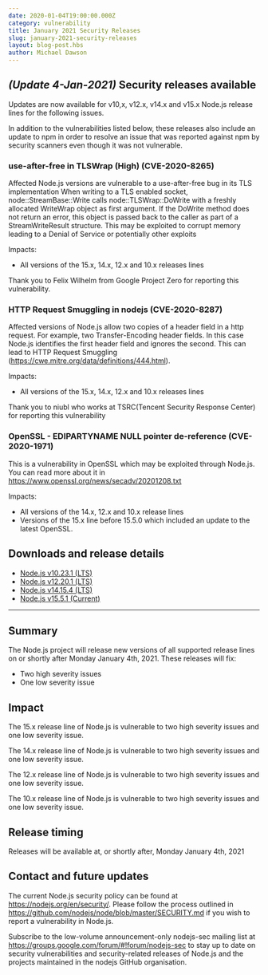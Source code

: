 ```yaml
---
date: 2020-01-04T19:00:00.000Z
category: vulnerability
title: January 2021 Security Releases
slug: january-2021-security-releases
layout: blog-post.hbs
author: Michael Dawson
---
```


## _(Update 4-Jan-2021)_ Security releases available

Updates are now available for v10,x, v12.x, v14.x and v15.x Node.js release lines for the following issues.

In addition to the vulnerabilities listed below, these releases also include an update to npm in order to resolve an issue that was reported against npm by security scanners even though it was not vulnerable.

### use-after-free in TLSWrap (High) (CVE-2020-8265)

Affected Node.js versions are vulnerable to a use-after-free bug in its TLS implementation 
When writing to a TLS enabled socket, node::StreamBase::Write calls node::TLSWrap::DoWrite
with a freshly allocated WriteWrap object as first argument. If the DoWrite method
does not return an error, this object is passed back to the caller as part of a
StreamWriteResult structure.  This may be exploited to corrupt memory leading to a Denial of Service or potentially other exploits

Impacts:
* All versions of the 15.x, 14.x, 12.x and 10.x releases lines

Thank you to Felix Wilhelm from Google Project Zero for reporting this vulnerability.

### HTTP Request Smuggling in nodejs (CVE-2020-8287)

Affected versions of Node.js allow two copies of a header field in a http request. For example, two Transfer-Encoding header fields. In this case Node.js identifies the first header field and ignores the second. This can lead to HTTP Request Smuggling (https://cwe.mitre.org/data/definitions/444.html).

Impacts:
* All versions of the 15.x, 14.x, 12.x and 10.x releases lines

Thank you to niubl who works at TSRC(Tencent Security Response Center) for reporting this vulnerability

### OpenSSL - EDIPARTYNAME NULL pointer de-reference (CVE-2020-1971)

This is a vulnerability in OpenSSL which may be exploited through Node.js. You can read more about it in
https://www.openssl.org/news/secadv/20201208.txt

Impacts:
* All versions of the 14.x, 12.x and 10.x release lines
* Versions of the 15.x line before 15.5.0 which included an update to the latest OpenSSL.

## Downloads and release details

* [Node.js v10.23.1 (LTS)](https://nodejs.org/en/blog/release/v10.23.1/)
* [Node.js v12.20.1 (LTS)](https://nodejs.org/en/blog/release/v12.20.1/)
* [Node.js v14.15.4 (LTS)](https://nodejs.org/en/blog/release/v14.15.4/)
* [Node.js v15.5.1 (Current)](https://nodejs.org/en/blog/release/v15.5.1/)

---------------

## Summary

The Node.js project will release new versions of all supported release lines on or shortly after Monday January 4th, 2021.
These releases will fix:

* Two high severity issues
* One low severity issue

## Impact

The 15.x release line of Node.js is vulnerable to two high severity issues and one low severity issue.

The 14.x release line of Node.js is vulnerable to two high severity issues and one low severity issue.

The 12.x release line of Node.js is vulnerable to two high severity issues and one low severity issue.

The 10.x release line of Node.js is vulnerable to two high severity issues and one low severity issue.

## Release timing

Releases will be available at, or shortly after, Monday January 4th, 2021

## Contact and future updates

The current Node.js security policy can be found at https://nodejs.org/en/security/. Please follow the process outlined in https://github.com/nodejs/node/blob/master/SECURITY.md if you wish to report a vulnerability in Node.js.

Subscribe to the low-volume announcement-only nodejs-sec mailing list at https://groups.google.com/forum/#!forum/nodejs-sec to stay up to date on security vulnerabilities and security-related releases of Node.js and the projects maintained in the nodejs GitHub organisation.
